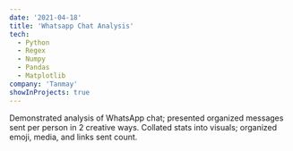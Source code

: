 ```yaml
---
date: '2021-04-18'
title: 'Whatsapp Chat Analysis'
tech:
  - Python
  - Regex
  - Numpy
  - Pandas
  - Matplotlib
company: 'Tanmay'
showInProjects: true
---
```


Demonstrated analysis of WhatsApp chat; presented organized messages sent per person in 2 creative ways. Collated stats into visuals; organized emoji, media, and links sent count.
